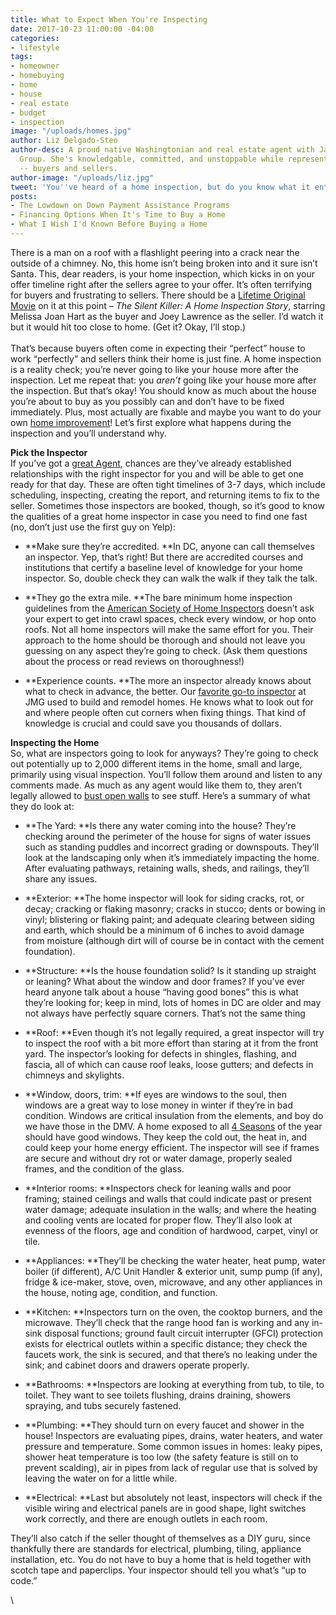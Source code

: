 ```yaml
---
title: What to Expect When You're Inspecting
date: 2017-10-23 11:00:00 -04:00
categories:
- lifestyle
tags:
- homeowner
- homebuying
- home
- house
- real estate
- budget
- inspection
image: "/uploads/homes.jpg"
author: Liz Delgado-Steo
author-desc: A proud native Washingtonian and real estate agent with Jason Martin
  Group. She's knowledgable, committed, and unstoppable while representing her clients
  -- buyers and sellers.
author-image: "/uploads/liz.jpg"
tweet: 'You''ve heard of a home inspection, but do you know what it entails? #homebuying'
posts:
- The Lowdown on Down Payment Assistance Programs
- Financing Options When It's Time to Buy a Home
- What I Wish I'd Known Before Buying a Home
---
```


There is a man on a roof with a flashlight peering into a crack near the outside of a chimney. No, this home isn’t being broken into and it sure isn’t Santa. This, dear readers, is your home inspection, which kicks in on your offer timeline right after the sellers agree to your offer. It’s often terrifying for buyers and frustrating to sellers. There should be a [Lifetime Original Movie](http://www.refinery29.com/2015/09/93353/lifetime-movies-based-on-true-stories) on it at this point – *The Silent Killer: A Home Inspection Story*, starring Melissa Joan Hart as the buyer and Joey Lawrence as the seller. I’d watch it but it would hit too close to home. (Get it? Okay, I’ll stop.)\
\
That’s because buyers often come in expecting their “perfect” house to work “perfectly” and sellers think their home is just fine. A home inspection is a reality check; you’re never going to like your house more after the inspection. Let me repeat that: you *aren’t* going like your house more after the inspection. But that’s okay! You should know as much about the house you’re about to buy as you possibly can and don’t have to be fixed immediately. Plus, most actually are fixable and maybe you want to do your own [home improvement](https://www.youtube.com/watch?v=eZ9Xk0Lln5Y)! Let’s first explore what happens during the inspection and you’ll understand why.

**Pick the Inspector**\
If you’ve got a [great Agent](mailto:liz@jasonmartingroup.com?subject=I'd%20really%20love%20a%20great%20agent,%20Liz), chances are they’ve already established relationships with the right inspector for you and will be able to get one ready for that day. These are often tight timelines of 3-7 days, which include scheduling, inspecting, creating the report, and returning items to fix to the seller. Sometimes those inspectors are booked, though, so it’s good to know the qualities of a great home inspector in case you need to find one fast (no, don’t just use the first guy on Yelp):

* **Make sure they’re accredited. **In DC, anyone can call themselves an inspector. Yep, that’s right! But there are accredited courses and institutions that certify a baseline level of knowledge for your home inspector. So, double check they can walk the walk if they talk the talk.

* **They go the extra mile. **The bare minimum home inspection guidelines from the [American Society of Home Inspectors](http://www.homeinspector.org/) doesn’t ask your expert to get into crawl spaces, check every window, or hop onto roofs. Not all home inspectors will make the same effort for you. Their approach to the home should be thorough and should not leave you guessing on any aspect they’re going to check. (Ask them questions about the process or read reviews on thoroughness!)

* **Experience counts. **The more an inspector already knows about what to check in advance, the better. Our [favorite go-to inspector](mailto:liz@jasonmartingroup.com?subject=Liz,%20connect%20me%20to%20your%20home%20inspectors!) at JMG used to build and remodel homes. He knows what to look out for and where people often cut corners when fixing things. That kind of knowledge is crucial and could save you thousands of dollars.

**Inspecting the Home**\
So, what are inspectors going to look for anyways? They’re going to check out potentially up to 2,000 different items in the home, small and large, primarily using visual inspection. You’ll follow them around and listen to any comments made. As much as any agent would like them to, they aren’t legally allowed to [bust open walls](https://youtu.be/Xpc0s9FsA1Q?t=5s) to see stuff. Here’s a summary of what they do look at:

* **The Yard: **Is there any water coming into the house? They’re checking around the perimeter of the house for signs of water issues such as standing puddles and incorrect grading or downspouts. They’ll look at the landscaping only when it’s immediately impacting the home. After evaluating pathways, retaining walls, sheds, and railings, they’ll share any issues.

* **Exterior: **The home inspector will look for siding cracks, rot, or decay; cracking or flaking masonry; cracks in stucco; dents or bowing in vinyl; blistering or flaking paint; and adequate clearing between siding and earth, which should be a minimum of 6 inches to avoid damage from moisture (although dirt will of course be in contact with the cement foundation).

* **Structure: **Is the house foundation solid? Is it standing up straight or leaning? What about the window and door frames? If you’ve ever heard anyone talk about a house “having good bones” this is what they’re looking for; keep in mind, lots of homes in DC are older and may not always have perfectly square corners. That’s not the same thing

* **Roof: **Even though it’s not legally required, a great inspector will try to inspect the roof with a bit more effort than staring at it from the front yard. The inspector’s looking for defects in shingles, flashing, and fascia, all of which can cause roof leaks, loose gutters; and defects in chimneys and skylights.

* **Window, doors, trim: **If eyes are windows to the soul, then windows are a great way to lose money in winter if they’re in bad condition. Windows are critical insulation from the elements, and boy do we have those in the DMV. A home exposed to all [4 Seasons](https://youtu.be/3pWBnodrR1M) of the year should have good windows. They keep the cold out, the heat in, and could keep your home energy efficient. The inspector will see if frames are secure and without dry rot or water damage, properly sealed frames, and the condition of the glass.

* **Interior rooms: **Inspectors check for leaning walls and poor framing; stained ceilings and walls that could indicate past or present water damage; adequate insulation in the walls; and where the heating and cooling vents are located for proper flow. They’ll also look at evenness of the floors, age and condition of hardwood, carpet, vinyl or tile.

* **Appliances: **They’ll be checking the water heater, heat pump, water boiler (if different), A/C Unit Handler & exterior unit, sump pump (if any), fridge & ice-maker, stove, oven, microwave, and any other appliances in the house, noting age, condition, and function.

* **Kitchen: **Inspectors turn on the oven, the cooktop burners, and the microwave. They’ll check that the range hood fan is working and any in-sink disposal functions; ground fault circuit interrupter (GFCI) protection exists for electrical outlets within a specific distance; they check the faucets work, the sink is secured, and that there’s no leaking under the sink; and cabinet doors and drawers operate properly.

* **Bathrooms: **Inspectors are looking at everything from tub, to tile, to toilet. They want to see toilets flushing, drains draining, showers spraying, and tubs securely fastened.

* **Plumbing: **They should turn on every faucet and shower in the house! Inspectors are evaluating pipes, drains, water heaters, and water pressure and temperature. Some common issues in homes: leaky pipes, shower heat temperature is too low (the safety feature is still on to prevent scalding), air in pipes from lack of regular use that is solved by leaving the water on for a little while.

* **Electrical: **Last but absolutely not least, inspectors will check if the visible wiring and electrical panels are in good shape, light switches work correctly, and there are enough outlets in each room.

They’ll also catch if the seller thought of themselves as a DIY guru, since thankfully there are standards for electrical, plumbing, tiling, appliance installation, etc. You do not have to buy a home that is held together with scotch tape and paperclips. Your inspector should tell you what’s “up to code.”

\
